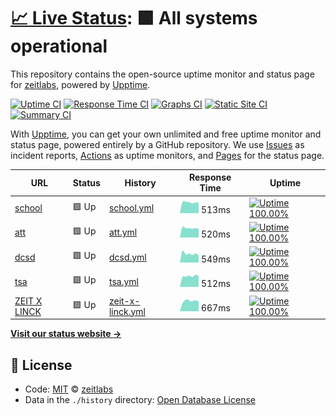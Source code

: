 # [📈 Live Status](https://up.zeit.cx): <!--live status--> **🟩 All systems operational**

This repository contains the open-source uptime monitor and status page for [zeitlabs](https://up.zeit.cx), powered by [Upptime](https://github.com/upptime/upptime).

[![Uptime CI](https://github.com/koj-co/upptime/workflows/Uptime%20CI/badge.svg)](https://github.com/koj-co/upptime/actions?query=workflow%3A%22Uptime+CI%22)
[![Response Time CI](https://github.com/koj-co/upptime/workflows/Response%20Time%20CI/badge.svg)](https://github.com/koj-co/upptime/actions?query=workflow%3A%22Response+Time+CI%22)
[![Graphs CI](https://github.com/koj-co/upptime/workflows/Graphs%20CI/badge.svg)](https://github.com/koj-co/upptime/actions?query=workflow%3A%22Graphs+CI%22)
[![Static Site CI](https://github.com/koj-co/upptime/workflows/Static%20Site%20CI/badge.svg)](https://github.com/koj-co/upptime/actions?query=workflow%3A%22Static+Site+CI%22)
[![Summary CI](https://github.com/koj-co/upptime/workflows/Summary%20CI/badge.svg)](https://github.com/koj-co/upptime/actions?query=workflow%3A%22Summary+CI%22)

With [Upptime](https://upptime.js.org), you can get your own unlimited and free uptime monitor and status page, powered entirely by a GitHub repository. We use [Issues](https://github.com/zeitlabs/uptime-checker/issues) as incident reports, [Actions](https://github.com/zeitlabs/uptime-checker/actions) as uptime monitors, and [Pages](https://up.zeit.cx) for the status page.

<!--start: status pages-->
<!-- This summary is generated by Upptime (https://github.com/upptime/upptime) -->
<!-- Do not edit this manually, your changes will be overwritten -->

| URL                                        | Status | History                                                                                                | Response Time                                                                     | Uptime                                                                                                                                                                                                            |
| ------------------------------------------ | ------ | ------------------------------------------------------------------------------------------------------ | --------------------------------------------------------------------------------- | ----------------------------------------------------------------------------------------------------------------------------------------------------------------------------------------------------------------- |
| [school](https://sch.bikou.in)             | 🟩 Up  | [school.yml](https://github.com/zeitlabs/uptime-checker/commits/master/history/school.yml)             | <img alt="Response time graph" src="./graphs/school.png" height="20"> 513ms       | [![Uptime 100.00%](https://img.shields.io/endpoint?url=https%3A%2F%2Fraw.githubusercontent.com%2Fzeitlabs%2Fuptime-checker%2Fmaster%2Fapi%2Fschool%2Fuptime.json)](https://up.zeit.cx/history/school)             |
| [att](https://att.bikou.in)                | 🟩 Up  | [att.yml](https://github.com/zeitlabs/uptime-checker/commits/master/history/att.yml)                   | <img alt="Response time graph" src="./graphs/att.png" height="20"> 520ms          | [![Uptime 100.00%](https://img.shields.io/endpoint?url=https%3A%2F%2Fraw.githubusercontent.com%2Fzeitlabs%2Fuptime-checker%2Fmaster%2Fapi%2Fatt%2Fuptime.json)](https://up.zeit.cx/history/att)                   |
| [dcsd](https://dcsd.bikou.in)              | 🟩 Up  | [dcsd.yml](https://github.com/zeitlabs/uptime-checker/commits/master/history/dcsd.yml)                 | <img alt="Response time graph" src="./graphs/dcsd.png" height="20"> 549ms         | [![Uptime 100.00%](https://img.shields.io/endpoint?url=https%3A%2F%2Fraw.githubusercontent.com%2Fzeitlabs%2Fuptime-checker%2Fmaster%2Fapi%2Fdcsd%2Fuptime.json)](https://up.zeit.cx/history/dcsd)                 |
| [tsa](https://tsa-dev.bikou.in)            | 🟩 Up  | [tsa.yml](https://github.com/zeitlabs/uptime-checker/commits/master/history/tsa.yml)                   | <img alt="Response time graph" src="./graphs/tsa.png" height="20"> 512ms          | [![Uptime 100.00%](https://img.shields.io/endpoint?url=https%3A%2F%2Fraw.githubusercontent.com%2Fzeitlabs%2Fuptime-checker%2Fmaster%2Fapi%2Ftsa%2Fuptime.json)](https://up.zeit.cx/history/tsa)                   |
| [ZEIT X LINCK](https://www.zeitxlinck.com) | 🟩 Up  | [zeit-x-linck.yml](https://github.com/zeitlabs/uptime-checker/commits/master/history/zeit-x-linck.yml) | <img alt="Response time graph" src="./graphs/zeit-x-linck.png" height="20"> 667ms | [![Uptime 100.00%](https://img.shields.io/endpoint?url=https%3A%2F%2Fraw.githubusercontent.com%2Fzeitlabs%2Fuptime-checker%2Fmaster%2Fapi%2Fzeit-x-linck%2Fuptime.json)](https://up.zeit.cx/history/zeit-x-linck) |

<!--end: status pages-->

[**Visit our status website →**](https://up.zeit.cx)

## 📄 License

- Code: [MIT](./LICENSE) © [zeitlabs](https://up.zeit.cx)
- Data in the `./history` directory: [Open Database License](https://opendatacommons.org/licenses/odbl/1-0/)
